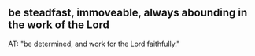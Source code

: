 ## be steadfast, immoveable, always abounding in the work of the Lord ##

AT: "be determined, and work for the Lord faithfully."